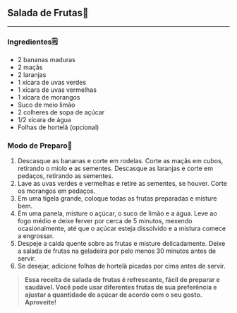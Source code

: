 ## **Salada de Frutas**:green_salad:

---

### **Ingredientes**:spiral_notepad:

- 2 bananas maduras
- 2 maçãs
- 2 laranjas
- 1 xícara de uvas verdes
- 1 xícara de uvas vermelhas
- 1 xícara de morangos
- Suco de meio limão
- 2 colheres de sopa de açúcar
- 1/2 xícara de água
- Folhas de hortelã (opcional)

### **Modo de Preparo**:spoon:

1. Descasque as bananas e corte em rodelas. Corte as maçãs em cubos, retirando o miolo e as sementes. Descasque as laranjas e corte em pedaços, retirando as sementes.
2. Lave as uvas verdes e vermelhas e retire as sementes, se houver. Corte os morangos em pedaços.
3. Em uma tigela grande, coloque todas as frutas preparadas e misture bem.
4. Em uma panela, misture o açúcar, o suco de limão e a água. Leve ao fogo médio e deixe ferver por cerca de 5 minutos, mexendo ocasionalmente, até que o açúcar esteja dissolvido e a mistura comece a engrossar.
5. Despeje a calda quente sobre as frutas e misture delicadamente. Deixe a salada de frutas na geladeira por pelo menos 30 minutos antes de servir.
6. Se desejar, adicione folhas de hortelã picadas por cima antes de servir.

> **Essa receita de salada de frutas é refrescante, fácil de preparar e saudável. Você pode usar diferentes frutas de sua preferência e ajustar a quantidade de açúcar de acordo com o seu gosto. Aproveite!**
